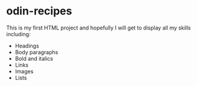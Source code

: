# odin-recipes
This is my first HTML project and hopefully I will get to display all my skills including:
- Headings
- Body paragraphs
- Bold and italics
- Links
- Images
- Lists